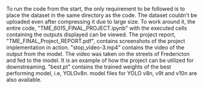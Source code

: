 To run the code from the start, the only requirement to be followed is to place the dataset in the same directory as the code.
The dataset couldn't be uploaded even after compressing it due to large size.
To work around it, the entire code, "TME_6015_FINAL_PROJECT.ipynb" with the executed cells containing the outputs displayed can be viewed.
The project report, "TME_FINAL_Project_REPORT.pdf", contains screenshots of the project implementation in action.
"stop_video-3.mp4" contains the video of the output from the model. The video was taken on the streets of Fredericton and fed to the model. It is an example of how the project can be utilized for downstreaming. 
"best.pt" contains the trained weights of the best performing model, i.e, YOLOv8n.
model files for YOLO v8n, v9t and v10n are also available.
